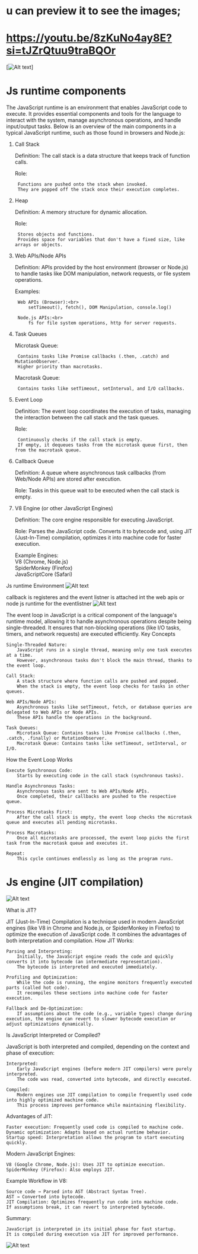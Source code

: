 # u can preview it to see the images;
# https://youtu.be/8zKuNo4ay8E?si=tJZrQtuu9traBQOr

[![Alt text](./images/01.png)]
# Js runtime components
The JavaScript runtime is an environment that enables JavaScript code to execute. It provides essential components and tools for the language to interact with the system, manage asynchronous operations, and handle input/output tasks. Below is an overview of the main components in a typical JavaScript runtime, such as those found in browsers and Node.js:

1. Call Stack

    Definition: The call stack is a data structure that keeps track of function calls.
    
    Role:
       
        Functions are pushed onto the stack when invoked.
        They are popped off the stack once their execution completes.

2. Heap

    Definition: A memory structure for dynamic allocation.
    
    Role:
       
        Stores objects and functions.
        Provides space for variables that don't have a fixed size, like arrays or objects.

3. Web APIs/Node APIs

    Definition: APIs provided by the host environment (browser or Node.js) to handle tasks like DOM manipulation, network requests, or file system operations.
   
    Examples:
       
        Web APIs (Browser):<br>
            setTimeout(), fetch(), DOM Manipulation, console.log()
        
        Node.js APIs:<br>
            fs for file system operations, http for server requests.
4. Task Queues

    Microtask Queue:
        
        Contains tasks like Promise callbacks (.then, .catch) and MutationObserver.
        Higher priority than macrotasks.
    
    Macrotask Queue:
       
        Contains tasks like setTimeout, setInterval, and I/O callbacks.

5. Event Loop

    Definition: The event loop coordinates the execution of tasks, managing the interaction between the call stack and the task queues.
    
    Role:
        
        Continuously checks if the call stack is empty.
        If empty, it dequeues tasks from the microtask queue first, then from the macrotask queue.

6. Callback Queue

    Definition: A queue where asynchronous task callbacks (from Web/Node APIs) are stored after execution.
    
    Role: Tasks in this queue wait to be executed when the call stack is empty.


7. V8 Engine (or other JavaScript Engines)

    Definition: The core engine responsible for executing JavaScript.
    
    Role:
        Parses the JavaScript code.
        Converts it to bytecode and, using JIT (Just-In-Time) compilation, optimizes it into machine code for faster execution.
    
    Example Engines:
        <br>V8 (Chrome, Node.js)
        <br>SpiderMonkey (Firefox)
       <br> JavaScriptCore (Safari)




Js runtime Environment
![Alt text](images/02.png)

 callback is registeres and the event listner is attached int the web apis or node js runtime for the eventlistner
![Alt text](images/03.png)

The event loop in JavaScript is a critical component of the language's runtime model, allowing it to handle asynchronous operations despite being single-threaded. It ensures that non-blocking operations (like I/O tasks, timers, and network requests) are executed efficiently.
Key Concepts

    Single-Threaded Nature:
        JavaScript runs in a single thread, meaning only one task executes at a time.
        However, asynchronous tasks don't block the main thread, thanks to the event loop.

    Call Stack:
        A stack structure where function calls are pushed and popped.
        When the stack is empty, the event loop checks for tasks in other queues.

    Web APIs/Node APIs:
        Asynchronous tasks like setTimeout, fetch, or database queries are delegated to Web APIs or Node APIs.
        These APIs handle the operations in the background.

    Task Queues:
        Microtask Queue: Contains tasks like Promise callbacks (.then, .catch, .finally) or MutationObserver.
        Macrotask Queue: Contains tasks like setTimeout, setInterval, or I/O.

How the Event Loop Works

    Execute Synchronous Code:
        Starts by executing code in the call stack (synchronous tasks).

    Handle Asynchronous Tasks:
        Asynchronous tasks are sent to Web APIs/Node APIs.
        Once completed, their callbacks are pushed to the respective queue.

    Process Microtasks First:
        After the call stack is empty, the event loop checks the microtask queue and executes all pending microtasks.

    Process Macrotasks:
        Once all microtasks are processed, the event loop picks the first task from the macrotask queue and executes it.

    Repeat:
        This cycle continues endlessly as long as the program runs.
# Js engine (JIT compilation)
![Alt text](image.png)

What is JIT?

JIT (Just-In-Time) Compilation is a technique used in modern JavaScript engines (like V8 in Chrome and Node.js, or SpiderMonkey in Firefox) to optimize the execution of JavaScript code. It combines the advantages of both interpretation and compilation.
How JIT Works:

    Parsing and Interpreting:
        Initially, the JavaScript engine reads the code and quickly converts it into bytecode (an intermediate representation).
        The bytecode is interpreted and executed immediately.

    Profiling and Optimization:
        While the code is running, the engine monitors frequently executed parts (called hot code).
        It recompiles these sections into machine code for faster execution.

    Fallback and De-Optimization:
        If assumptions about the code (e.g., variable types) change during execution, the engine can revert to slower bytecode execution or adjust optimizations dynamically.

Is JavaScript Interpreted or Compiled?

JavaScript is both interpreted and compiled, depending on the context and phase of execution:

    Interpreted:
        Early JavaScript engines (before modern JIT compilers) were purely interpreted.
        The code was read, converted into bytecode, and directly executed.

    Compiled:
        Modern engines use JIT compilation to compile frequently used code into highly optimized machine code.
        This process improves performance while maintaining flexibility.

Advantages of JIT:

    Faster execution: Frequently used code is compiled to machine code.
    Dynamic optimization: Adapts based on actual runtime behavior.
    Startup speed: Interpretation allows the program to start executing quickly.

Modern JavaScript Engines:

    V8 (Google Chrome, Node.js): Uses JIT to optimize execution.
    SpiderMonkey (Firefox): Also employs JIT.

Example Workflow in V8:

    Source code → Parsed into AST (Abstract Syntax Tree).
    AST → Converted into bytecode.
    JIT Compilation: Optimizes frequently run code into machine code.
    If assumptions break, it can revert to interpreted bytecode.

Summary:

    JavaScript is interpreted in its initial phase for fast startup.
    It is compiled during execution via JIT for improved performance.

![Alt text](image-1.png)